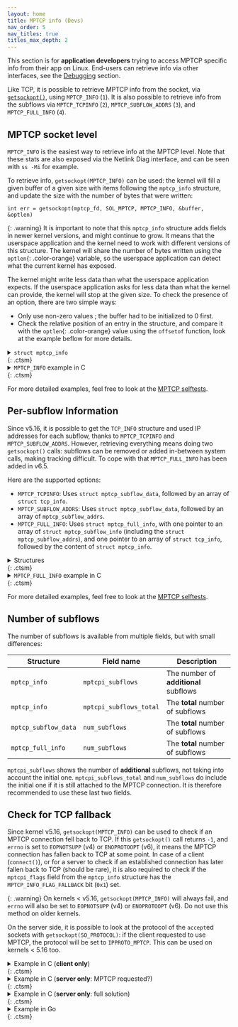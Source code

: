 ```yaml
---
layout: home
title: MPTCP info (Devs)
nav_order: 5
nav_titles: true
titles_max_depth: 2
---
```


This section is for **application developers** trying to access MPTCP
specific info from their app on Linux. End-users can retrieve info via other
interfaces, see the [Debugging](debugging.html) section.

Like TCP, it is possible to retrieve MPTCP info from the socket, via
[`getsockopt()`](https://www.man7.org/linux/man-pages/man2/getsockopt.2.html),
using `MPTCP_INFO` (`1`). It is also possible to retrieve info from the subflows
via `MPTCP_TCPINFO` (`2`), `MPTCP_SUBFLOW_ADDRS` (`3`), and `MPTCP_FULL_INFO`
(`4`).

## MPTCP socket level

`MPTCP_INFO` is the easiest way to retrieve info at the MPTCP level. Note that
these stats are also exposed via the Netlink Diag interface, and can be seen
with `ss -Mi` for example.

To retrieve info, `getsockopt(MPTCP_INFO)` can be used: the kernel will fill a
given buffer of a given size with items following the `mptcp_info` structure,
and update the size with the number of bytes that were written:

<div class="language-c highlighter-rouge">
  <div class="highlight">
    <pre class="highlight"><code>int err = <span class="color-main">getsockopt</span>(<span class="color-blue">mptcp_fd</span>, <span class="color-yellow">SOL_MPTCP</span>, <span class="color-green">MPTCP_INFO</span>, &<span class="color-red">buffer</span>, &<span class="color-orange">optlen</span>)</code></pre>
  </div>
</div>

{: .warning}
It is important to note that this `mptcp_info` structure adds fields in newer kernel
versions, and might continue to grow. It means that the userspace application
and the kernel need to work with different versions of this structure. The
kernel will share the number of bytes written using the
`optlen`{: .color-orange} variable, so the userspace application can detect what
the current kernel has exposed.

The kernel might write less data than what the userspace application expects.
If the userspace application asks for less data than what the kernel can
provide, the kernel will stop at the given size. To check the presence of an
option, there are two simple ways:

- Only use non-zero values ; the buffer had to be initialized to 0 first.
- Check the relative position of an entry in the structure, and compare it with
  the `optlen`{: .color-orange} value using the `offsetof` function, look at the
  example beflow for more details.

<details markdown="block">
<summary><code>struct mptcp_info</code> </summary>

```c
// Items are grouped by waves of addition
struct mptcp_info {
    // v5.9
    __u8   mptcpi_subflows;
    __u8   mptcpi_add_addr_signal;
    __u8   mptcpi_add_addr_accepted;
    __u8   mptcpi_subflows_max;
    __u8   mptcpi_add_addr_signal_max;
    __u8   mptcpi_add_addr_accepted_max;
    __u32  mptcpi_flags;
    __u32  mptcpi_token;
    __u64  mptcpi_write_seq;
    __u64  mptcpi_snd_una;
    __u64  mptcpi_rcv_nxt;

    // v5.12
    __u8   mptcpi_local_addr_used;
    __u8   mptcpi_local_addr_max;

    // v5.14
    __u8   mptcpi_csum_enabled;

    // v6.5
    __u32  mptcpi_retransmits;
    __u64  mptcpi_bytes_retrans;
    __u64  mptcpi_bytes_sent;
    __u64  mptcpi_bytes_received;
    __u64  mptcpi_bytes_acked;

    // v6.8
    __u8   mptcpi_subflows_total;

    // v6.10
    __u8   reserved[3];
    __u32  mptcpi_last_data_sent;
    __u32  mptcpi_last_data_recv;
    __u32  mptcpi_last_ack_recv;
};
```

Check [include/uapi/linux/mptcp.h](https://github.com/multipath-tcp/mptcp_net-next/blob/export/include/uapi/linux/mptcp.h)
to get the latest version.
</details> {: .ctsm}

<details markdown="block">
<summary><code>MPTCP_INFO</code> example in C </summary>

```c
int mptcp_fd; // 'mptcp_fd' has been created before with socket() or accept()
struct mptcp_info info = { 0 };
socklen_t optlen = sizeof(struct mptcp_info);

if (getsockopt(mptcp_fd, SOL_MPTCP, MPTCP_INFO, &info, &optlen) < 0)
    return; // handle errors here

// 'optlen' bytes have been written in the 'info' buffer: can be <= sizeof(struct mptcp_info).
// Check if a field is != 0, or if the kernel support the required info, e.g.:
if ((socklen_t)__builtin_offsetof(struct mptcp_info, mptcpi_subflows_total) < optlen)
    printf("Subflows: %u\n", info.mptcpi_subflows_total);
else
    printf("%s", "mptcpi_subflows_total is not available\n");
```
</details> {: .ctsm}

For more detailed examples, feel free to look at the
[MPTCP selftests](https://github.com/multipath-tcp/mptcp_net-next/blob/export/tools/testing/selftests/net/mptcp/mptcp_sockopt.c).

## Per-subflow Information

Since v5.16, it is possible to get the `TCP_INFO` structure and used IP
addresses for each subflow, thanks to `MPTCP_TCPINFO` and `MPTCP_SUBFLOW_ADDRS`.
However, retrieving everything means doing two `getsockopt()` calls: subflows
can be removed or added in-between system calls, making tracking difficult. To cope with
that `MPTCP_FULL_INFO` has been added in v6.5.

Here are the supported options:
- `MPTCP_TCPINFO`: Uses `struct mptcp_subflow_data`, followed by an array of
  `struct tcp_info`.
- `MPTCP_SUBFLOW_ADDRS`: Uses `struct mptcp_subflow_data`, followed by an
  array of `mptcp_subflow_addrs`.
- `MPTCP_FULL_INFO`: Uses `struct mptcp_full_info`, with one pointer to an
  array of `struct mptcp_subflow_info` (including the `struct mptcp_subflow_addrs`),
  and one pointer to an array of `struct tcp_info`, followed by the content of
  `struct mptcp_info`.

<details markdown="block">
<summary>Structures </summary>
<details markdown="block">
<summary><code>struct mptcp_subflow_data</code> </summary>

```c
struct mptcp_subflow_data {
    __u32  size_subflow_data;  /* size of this structure in userspace */
    __u32  num_subflows;       /* must be 0, set by kernel */
    __u32  size_kernel;        /* must be 0, set by kernel */
    __u32  size_user;          /* size of one element in data[] */
};
```
</details> {: .ctsm}

<details markdown="block">
<summary><code>struct mptcp_subflow_addrs</code> </summary>

```c
struct mptcp_subflow_addrs {
    union {
        __kernel_sa_family_t              sa_family;
        struct sockaddr                   sa_local;
        struct sockaddr_in                sin_local;
        struct sockaddr_in6               sin6_local;
        struct __kernel_sockaddr_storage  ss_local;
    };
    union {
        struct sockaddr                   sa_remote;
        struct sockaddr_in                sin_remote;
        struct sockaddr_in6               sin6_remote;
        struct __kernel_sockaddr_storage  ss_remote;
    };
};
```
</details> {: .ctsm}

<details markdown="block">
<summary><code>struct mptcp_full_info</code> </summary>

```c
struct mptcp_full_info {
    __u32              size_tcpinfo_kernel;  /* must be 0, set by kernel */
    __u32              size_tcpinfo_user;
    __u32              size_sfinfo_kernel;   /* must be 0, set by kernel */
    __u32              size_sfinfo_user;
    __u32              num_subflows;         /* must be 0, set by kernel (real subflow count) */
    __u32              size_arrays_user;     /* max subflows that userspace is interested in;
                                              * the buffers at subflow_info/tcp_info
                                              * are respectively at least:
                                              *  size_arrays * size_sfinfo_user
                                              *  size_arrays * size_tcpinfo_user
                                              * bytes wide
                                              */
    __aligned_u64      subflow_info;
    __aligned_u64      tcp_info;
    struct mptcp_info  mptcp_info;
};
```
</details> {: .ctsm}

<details markdown="block">
<summary><code>struct mptcp_subflow_info</code> </summary>

```c
struct mptcp_subflow_info {
    __u32                       id;
    struct mptcp_subflow_addrs  addrs;
};
```
</details> {: .ctsm}

Check [include/uapi/linux/mptcp.h](https://github.com/multipath-tcp/mptcp_net-next/blob/export/include/uapi/linux/mptcp.h)
file to get the latest version.
</details> {: .ctsm}

<details markdown="block">
<summary><code>MPTCP_FULL_INFO</code> example in C </summary>

```c
int mptcp_fd; // 'mptcp_fd' has been created before with socket() or accept()
struct mptcp_full_info full_info = { 0 };
socklen_t optlen = sizeof(struct mptcp_full_info);

// Restricted to two subflows in this example. Adapt the sizes if needed.
full_info.size_arrays_user = 2;
struct mptcp_subflow_info subflow_info[2] = { 0 };
struct tcp_info tcp_info[2] = { 0 };

// Set the size and addresses
full_info.size_sfinfo_user = sizeof(struct struct mptcp_subflow_info);
full_info.size_tcpinfo_user = sizeof(struct tcp_info);
full_info.subflow_info = (unsigned long)&subflow_info[0];
full_info.tcp_info = (unsigned long)&tcp_info[0];

if (getsockopt(fd, SOL_MPTCP, MPTCP_FULL_INFO, &full_info, &optlen) < 0)
    return; // handle errors here

for (int i = 0; i < MIN(full_info.size_arrays_user, full_info.num_subflows); i++) {
    printf("subflow %d:\n", i);
    printf("\tid: %u\n", subflow_info[i].id);
    printf("\trtt: %u\n", tcp_info[i].tcpi_rtt);
}

printf("token: %u\n", full_info.mptcp_info.mptcpi_token);
```
</details> {: .ctsm}

For more detailed examples, feel free to look at the
[MPTCP selftests](https://github.com/multipath-tcp/mptcp_net-next/blob/export/tools/testing/selftests/net/mptcp/mptcp_sockopt.c).


## Number of subflows

The number of subflows is available from multiple fields, but with small
differences:

| Structure | Field name | Description |
| --- | --- | --- |
| `mptcp_info` | `mptcpi_subflows` | The number of **additional** subflows |
| `mptcp_info` | `mptcpi_subflows_total` | The **total** number of subflows |
| `mptcp_subflow_data` | `num_subflows` | The **total** number of subflows |
| `mptcp_full_info` | `num_subflows` | The **total** number of subflows |

`mptcpi_subflows` shows the number of **additional** subflows, not taking
into account the initial one. `mptcpi_subflows_total` and `num_subflows` do
include the initial one if it is still attached to the MPTCP connection. It is
therefore recommended to use these last two fields.

## Check for TCP fallback

Since kernel v5.16, `getsockopt(MPTCP_INFO)` can be used to check if an
MPTCP connection fell back to TCP. If this `getsockopt()` call returns `-1`,
and `errno` is set to `EOPNOTSUPP` (v4) or `ENOPROTOOPT` (v6), it means the
MPTCP connection has fallen back to TCP at some point. In case of a client
(`connect()`), or for a server to check if an established connection has later
fallen back to TCP (should be rare), it is also required to check if the
`mptcpi_flags` field from the `mptcp_info` structure has the
`MPTCP_INFO_FLAG_FALLBACK` bit (`0x1`) set.

{: .warning}
On kernels < v5.16, `getsockopt(MPTCP_INFO)` will always fail, and `errno` will
also be set to `EOPNOTSUPP` (v4) or `ENOPROTOOPT` (v6). Do not use this method
on older kernels.

On the server side, it is possible to look at the protocol of the `accept`ed
sockets with `getsockopt(SO_PROTOCOL)`: if the client requested to use MPTCP,
the protocol will be set to `IPPROTO_MPTCP`. This can be used on kernels < 5.16
too.

<details markdown="block">
<summary>Example in C (<b>client only</b>) </summary>

{: .warning}
**Client only**: It requires **kernel >= 5.16**

```c
#define MPTCP_INFO 1
#define MPTCP_INFO_FLAG_FALLBACK 1
bool socket_is_mptcp(int client_fd)
{
    socklen_t len = sizeof(struct mptcp_info);
    struct mptcp_info info = { 0 };

    if (getsockopt(client_fd, SOL_MPTCP, MPTCP_INFO, &info, &len) < 0) {
        perror("kernel < v5.16: we cannot tell (workaround: use NetLink or ss -Mi)");
        return true;
    }
    return (info.mptcpi_flags & MPTCP_INFO_FLAG_FALLBACK) == 0;
}
```
</details> {: .ctsm}

<details markdown="block">
<summary>Example in C (<b>server only</b>: MPTCP requested?) </summary>

{: .warning}
**Server only**: it **only** checks if the client requested to use MPTCP

```c
bool client_requested_mptcp(int accept_fd)
{
    socklen_t len = 0;
    int protocol;

    if (getsockopt(accept_fd, SOL_SOCKET, SO_PROTOCOL, &protocol, &len) < 0) {
        perror("getsockopt(SO_PROTOCOL)");
        return true; /* cannot tell */
    }
    return protocol == IPPROTO_MPTCP; /* Always true on 'connect' and 'listen' sockets */
}
```
</details> {: .ctsm}

<details markdown="block">
<summary>Example in C (<b>server only</b>: full solution) </summary>

{: .warning}
**Server only**: Requires **kernel >= 5.16**, it also checks for fallback
that would have happened after the establishment of the connection (should be
rare)

```c
#define MPTCP_INFO 1
#define MPTCP_INFO_FLAG_FALLBACK 1
bool socket_is_mptcp(int accept_fd)
{
    socklen_t len = sizeof(struct mptcp_info);
    struct mptcp_info info = { 0 };

    /* kernel < 5.16 will always fail with errno set to EOPNOTSUPP (v4) or ENOPROTOOPT (v6) */
    if (kernel_version_lower(5, 16))
        return true; /* This method cannot be used: check the next example */

    if (getsockopt(accept_fd, SOL_MPTCP, MPTCP_INFO, &info, &len) < 0) {
        if (errno != EOPNOTSUPP && errno != ENOPROTOOPT)
            perror("getsockopt(MPTCP_INFO)"); /* Should not happen */
        return false; /* The client didn't ask to use MPTCP */
    }
    /* The connection has been established in MPTCP, check for fallback later (rare) */
    return (info.mptcpi_flags & MPTCP_INFO_FLAG_FALLBACK) == 0;
}
```
</details> {: .ctsm}

<details markdown="block">
<summary>Example in Go </summary>
Call [`MultipathTCP()`](https://pkg.go.dev/net#TCPConn.MultipathTCP) on
the `TCPConn`.
```go
d := &Dialer{}
d.SetMultipathTCP(true)
c, err := d.Dial("tcp", addr) // check for error + defer c.Close()
tcp, ok := c.(*TCPConn) // should not fail
mptcp, err := tcp.MultipathTCP() // 'mptcp' is a boolean
```
</details> {: .ctsm}
